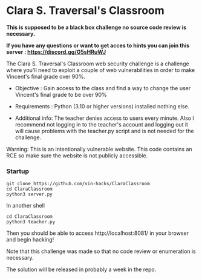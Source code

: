 # Clara S. Traversal's Classroom
**This is supposed to be a black box challenge no source code review is necessary.**

**If you have any questions or want to get acces to hints you can join this server : https://discord.gg/G5sHRuWJ**

The Clara S. Traversal's Classroom web security challenge is a challenge where you'll need to exploit a couple of web vulnerabilities in order to make Vincent's final grade over 90%.

- Objective : Gain access to the class and find a way to change the user Vincent's final grade to be over 90%

- Requirements : Python (3.10 or higher versions) installed nothing else.

- Additional info: The teacher denies access to users every minute. Also I recommend not logging in to the teacher's account and logging out it will cause problems with the teacher.py script and is not needed for the challenge.

Warning: This is an intentionally vulnerable website. This code contains an RCE so make sure the website is not publicly accessible.

### Startup 

```
git clone https://github.com/vin-hacks/ClaraClassroom
cd ClaraClassroom
python3 server.py
```

In another shell
```
cd ClaraClassroom
python3 teacher.py
```

Then you should be able to access http://localhost:8081/ in your browser and begin hacking!

Note that this challenge was made so that no code review or enumeration is necessary.

The solution will be released in probably a week in the repo.
